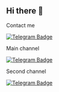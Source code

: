 ## Hi there 👋

<p>Contact me</p>
<a href="https://t.me/web3haterr">
    <img src="https://img.shields.io/badge/telegram-blue?style=for-the-badge&logo=telegram&logoColor=white" alt="Telegram Badge"/>
</a>

<br>

<p>Main channel</p>
<a href="https://t.me/devambassador">
    <img src="https://img.shields.io/badge/telegram-blue?style=for-the-badge&logo=telegram&logoColor=white" alt="Telegram Badge"/>
</a>

<br>

<p>Second channel</p>
<a href="https://t.me/nofomosoftware">
    <img src="https://img.shields.io/badge/telegram-blue?style=for-the-badge&logo=telegram&logoColor=white" alt="Telegram Badge"/>
</a>
